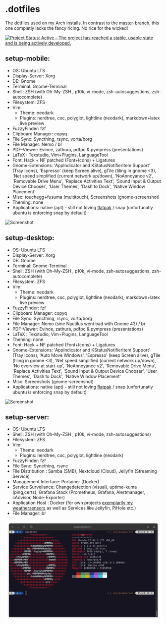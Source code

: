 # .dotfiles
The dotfiles used on my Arch installs. 
In contrast to the [master-branch](https://github.com/JeuJeus/.dotfiles/blob/master/README.md), this one completly lacks the fancy ricing. No rice for the wicked!

[![Project Status: Active – The project has reached a stable, usable state and is being actively developed.](https://www.repostatus.org/badges/latest/active.svg)](https://www.repostatus.org/#active)

## setup-mobile:
- OS: Ubuntu LTS
- Display-Server: Xorg
- DE: Gnome
- Terminal: Gnome-Terminal
- Shell: ZSH (with Oh-My-ZSH , p10k, vi-mode, zsh-autosuggestions, zsh-autocomplete)
- Filesystem: ZFS
- Vim: 
    - Theme: neodark
    - Plugins: nerdtree, coc, polyglot, lightline (neodark), markdown+latex live preview
- FuzzyFinder: fzf
- Clipboard Manager: copyq
- File Sync: Syncthing, rsync, vorta/borg
- File Manager: Nemo / br
- PDF-Viewer: Evince, zathura, pdfpc & pympress (presentations)
- LaTeX : Texstudio, Vim+Plugins, LanguageTool 
- Font: Hack + NF patched (Font+Icons) + Ligatures
- Gnome-Extensions: 'AppIndicator and KStatusNotifierItem Support' (Tray Icons), 'Espresso' (keep Screen alive), gTile (tiling in gnome <3), 'Net speed simplified (current network up/down), 'NoAnnoyance v2', 'Removable Drive Menu', 'Replace Activities Text', 'Sound Input & Output Device Chooser', 'User Themes', 'Dash to Dock', 'Native Window Placement'
- Misc:  touchegg+fusuma (multitouch), Screenshots (gnome-screenshot)
- Theming: none
- Applications: native (apt) - still not loving [flatpak](https://flatkill.org/) / snap (unfortunatly ubuntu is enforcing snap by default)

![Screenshot](https://github.com/JeuJeus/.dotfiles/blob/noRice/Screenshots/Screenshot%20from%202023-01-18%2017-00-58.png?raw=true)

## setup-desktop:
- OS: Ubuntu LTS
- Display-Server: Xorg
- DE: Gnome
- Terminal: Gnome-Terminal
- Shell: ZSH (with Oh-My-ZSH , p10k, vi-mode, zsh-autosuggestions, zsh-autocomplete)
- Filesystem: ZFS
- Vim: 
    - Theme: neodark
    - Plugins: nerdtree, coc, polyglot, lightline (neodark), markdown+latex live preview
- FuzzyFinder: fzf
- Clipboard Manager: copyq
- File Sync: Syncthing, rsync, vorta/borg
- File Manager: Nemo (sine Nautilus went bad with Gnome 43) / br
- PDF-Viewer: Evince, zathura, pdfpc & pympress (presentations)
- LaTeX : Texstudio, Vim+Plugins, LanguageTool 
- Theming: none 
- Font: Hack + NF patched (Font+Icons) + Ligatures
- Gnome-Extensions: 'AppIndicator and KStatusNotifierItem Support' (Tray Icons), 'Auto Move Windows', 'Espresso' (keep Screen alive), gTile (tiling in gnome <3), 'Net speed simplified (current network up/down), 'No overview at start-up', 'NoAnnoyance v2', 'Removable Drive Menu', 'Replace Activities Text', 'Sound Input & Output Device Chooser', 'User Themes', 'Dash to Dock', 'Native Window Placement'
- Misc: Screenshots (gnome-screenshot)
- Applications: native (apt) - still not loving [flatpak](https://flatkill.org/) / snap (unfortunatly ubuntu is enforcing snap by default)

![Screenshot](https://github.com/JeuJeus/.dotfiles/blob/58f82dc39f71b99f68d7207128f41c568a56c1fb/Screenshots/Screenshot%20from%202023-08-14%2021-15-45.png?raw=true)


## setup-server:
- OS: Ubuntu LTS
- Shell: ZSH (with Oh-My-ZSH , p10k, vi-mode, zsh-autosuggestions)
- Filesystem: ZFS
- Vim: 
    - Theme: neodark
    - Plugins: nerdtree, coc, polyglot, lightline (neodark)
- FuzzyFinder: fzf
- File Sync: Syncthing, rsync
- File Distribution : Samba (SMB), Nextcloud (Cloud), Jellyfin (Streaming Service)
- Management Interface: Portainer (Docker)
- Service Surveilance: Changedetection (visual), uptime-kuma (ping,certs), Grafana Stack (Prometheus, Grafana, Alertmanager, cAdvisor, Node-Exporter)
- Application Host : Docker (for own projects [exemplarily my weathersensors](https://github.com/JeuJeus/weathersensors) as well as Services like Jellyfin, PiHole etc.)
- File Manager: br

![Screenshot](https://github.com/JeuJeus/.dotfiles/blob/3d93114837a4d850a9c7fd70c2d401c9d1b75b8e/Screenshots/Screenshot%20from%202023-12-01%2015-25-01.png)
